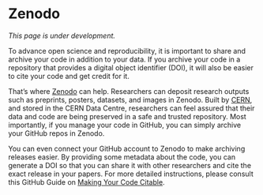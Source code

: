 # Zenodo

*This page is under development.*

To advance open science and reproducibility, it is important to share and archive your code in addition to your data. If you archive your code in a repository that provides a digital object identifier (DOI), it will also be easier to cite your code and get credit for it.

That’s where [Zenodo](https://zenodo.org/) can help. Researchers can deposit research outputs such as preprints, posters, datasets, and images in Zenodo. Built by [CERN](https://home.cern/), and stored in the CERN Data Centre, researchers can feel assured that their data and code are being preserved in a safe and trusted repository. Most importantly, if you manage your code in GitHub, you can simply archive your GitHub repos in Zenodo.

You can even connect your GitHub account to Zenodo to make archiving releases easier. By providing some metadata about the code, you can generate a DOI so that you can share it with other researchers and cite the exact release in your papers. For more detailed instructions, please consult this GitHub Guide on [Making Your Code Citable](https://guides.github.com/activities/citable-code/).
